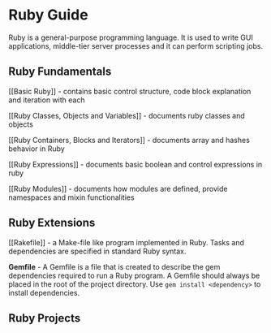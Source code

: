 # Ruby Guide
Ruby is a general-purpose programming language. It is used to write GUI applications, middle-tier server processes and it can perform scripting jobs.

## Ruby Fundamentals
[[Basic Ruby]] - contains basic control structure, code block explanation and iteration with each

[[Ruby Classes, Objects and Variables]] - documents ruby classes and objects

[[Ruby Containers, Blocks and Iterators]] - documents array and hashes behavior in Ruby

[[Ruby Expressions]] - documents basic boolean and control expressions in ruby

[[Ruby Modules]] - documents how modules are defined, provide namespaces and mixin functionalities

## Ruby Extensions
[[Rakefile]] - a Make-file like program implemented in Ruby. Tasks and dependencies are specified in standard Ruby syntax.

**Gemfile** - A Gemfile is a file that is created to describe the gem dependencies required to run a Ruby program. A Gemfile should always be placed in the root of the project directory. Use `gem install <dependency>` to install dependencies.

## Ruby Projects

